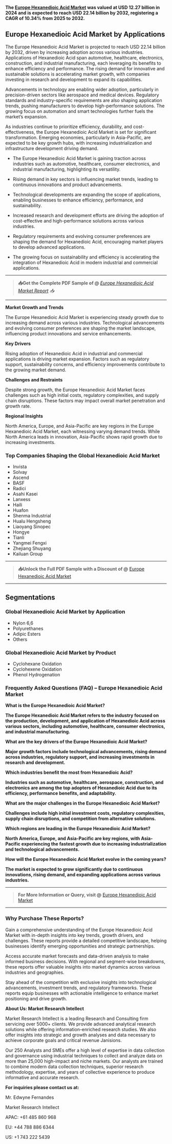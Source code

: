 <p><strong>The <a href="https://www.marketresearchintellect.com/download-sample/?rid=416113&amp;utm_source=Pulse-April-Europe&amp;utm_medium=852">Europe Hexanedioic Acid Market</a> was valued at USD 12.27 billion in 2024 and is expected to reach USD 22.14 billion by 2032, registering a CAGR of 10.34% from 2025 to 2032.</strong></p><h2>Europe Hexanedioic Acid Market by Applications&nbsp;</h2><p><p>The Europe Hexanedioic Acid Market is projected to reach USD 22.14 billion by 2032, driven by increasing adoption across various industries. Applications of Hexanedioic Acid span automotive, healthcare, electronics, construction, and industrial manufacturing, each leveraging its benefits to enhance efficiency and performance. The rising demand for innovative and sustainable solutions is accelerating market growth, with companies investing in research and development to expand its capabilities.</p><p>Advancements in technology are enabling wider adoption, particularly in precision-driven sectors like aerospace and medical devices. Regulatory standards and industry-specific requirements are also shaping application trends, pushing manufacturers to develop high-performance solutions. The growing focus on automation and smart technologies further fuels the market&rsquo;s expansion.</p><p>As industries continue to prioritize efficiency, durability, and cost-effectiveness, the Europe Hexanedioic Acid Market is set for significant transformation. Emerging economies, particularly in Asia-Pacific, are expected to be key growth hubs, with increasing industrialization and infrastructure development driving demand.</p></p><ul><li><p>The Europe Hexanedioic Acid Market is gaining traction across industries such as automotive, healthcare, consumer electronics, and industrial manufacturing, highlighting its versatility.</p></li><li><p>Rising demand in key sectors is influencing market trends, leading to continuous innovations and product advancements.</p></li><li><p>Technological developments are expanding the scope of applications, enabling businesses to enhance efficiency, performance, and sustainability.</p></li><li><p>Increased research and development efforts are driving the adoption of cost-effective and high-performance solutions across various industries.</p></li><li><p>Regulatory requirements and evolving consumer preferences are shaping the demand for Hexanedioic Acid, encouraging market players to develop advanced applications.</p></li><li><p>The growing focus on sustainability and efficiency is accelerating the integration of Hexanedioic Acid in modern industrial and commercial applications.</p></li></ul><hr /><blockquote><p><strong><span class="font-[700]">📥Get the Complete PDF Sample of @ </span></strong><em><span class="font-[700]"><a href="https://www.marketresearchintellect.com/download-sample/?rid=416113&amp;utm_source=Pulse-April-Europe&amp;utm_medium=852" target="_blank" data-tracking-control-name="article-ssr-frontend-pulse_little-text-block" data-tracking-will-navigate="" data-test-link="">Europe Hexanedioic Acid Market Report</a>&nbsp;📥</span></em></p></blockquote><hr /><p class="" data-start="77" data-end="360"><strong data-start="77" data-end="105">Market Growth and Trends</strong></p><p class="" data-start="77" data-end="360">The Europe Hexanedioic Acid Market is experiencing steady growth due to increasing demand across various industries. Technological advancements and evolving consumer preferences are shaping the market landscape, influencing product innovations and service enhancements.</p><p class="" data-start="362" data-end="606"><strong data-start="362" data-end="377">Key Drivers</strong></p><p class="" data-start="362" data-end="606">Rising adoption of Hexanedioic Acid in industrial and commercial applications is driving market expansion. Factors such as regulatory support, sustainability concerns, and efficiency improvements contribute to the growing market demand.</p><p class="" data-start="608" data-end="849"><strong data-start="608" data-end="637">Challenges and Restraints</strong></p><p class="" data-start="608" data-end="849">Despite strong growth, the Europe Hexanedioic Acid Market faces challenges such as high initial costs, regulatory complexities, and supply chain disruptions. These factors may impact overall market penetration and growth rate.</p><p class="" data-start="851" data-end="1095"><strong data-start="851" data-end="872">Regional Insights</strong></p><p class="" data-start="851" data-end="1095">North America, Europe, and Asia-Pacific are key regions in the Europe Hexanedioic Acid Market, each witnessing varying demand trends. While North America leads in innovation, Asia-Pacific shows rapid growth due to increasing investments.</p><p><h3>Top Companies Shaping the Global Hexanedioic Acid Market </h3><ul><li>Invista</li><li>Solvay</li><li>Ascend</li><li>BASF</li><li>Radici</li><li>Asahi Kasei</li><li>Lanxess</li><li>Haili</li><li>Huafon</li><li>Shenma Industrial</li><li>Hualu Hengsheng</li><li>Liaoyang Sinopec</li><li>Hongye</li><li>Tianli</li><li>Yangmei Fengxi</li><li>Zhejiang Shuyang</li><li>Kailuan Group</li></ul></p><hr /><blockquote><p><strong>📥Unlock the Full PDF Sample with a Discount of @</strong> <a href="https://www.marketresearchintellect.com/ask-for-discount/?rid=416113&amp;utm_source=Pulse-April-Europe&amp;utm_medium=852">Europe Hexanedioic Acid Market</a></p></blockquote><hr /><p><h2>Segmentations</h2><h3>Global Hexanedioic Acid Market by Application</h3><ul><li>Nylon 6,6</li><li>Polyurethanes</li><li>Adipic Esters</li><li>Others</li></ul><h3>Global Hexanedioic Acid Market by Product</h3><ul><li>Cyclohexane Oxidation</li><li>Cyclohexene Oxidation</li><li>Phenol Hydrogenation</li></ul></p><h3><strong>Frequently Asked Questions (FAQ) &ndash; Europe Hexanedioic Acid Market</strong></h3><p><strong>What is the Europe Hexanedioic Acid Market?</strong></p><p><strong>The Europe Hexanedioic Acid Market refers to the industry focused on the production, development, and application of Hexanedioic Acid across various sectors, including automotive, healthcare, consumer electronics, and industrial manufacturing.</strong></p><p><strong>What are the key drivers of the Europe Hexanedioic Acid Market?</strong></p><p><strong>Major growth factors include technological advancements, rising demand across industries, regulatory support, and increasing investments in research and development.</strong></p><p><strong>Which industries benefit the most from Hexanedioic Acid?</strong></p><p><strong>Industries such as automotive, healthcare, aerospace, construction, and electronics are among the top adopters of Hexanedioic Acid due to its efficiency, performance benefits, and adaptability.</strong></p><p><strong>What are the major challenges in the Europe Hexanedioic Acid Market?</strong></p><p><strong>Challenges include high initial investment costs, regulatory complexities, supply chain disruptions, and competition from alternative solutions.</strong></p><p><strong>Which regions are leading in the Europe Hexanedioic Acid Market?</strong></p><p><strong>North America, Europe, and Asia-Pacific are key regions, with Asia-Pacific experiencing the fastest growth due to increasing industrialization and technological advancements.</strong></p><p><strong>How will the Europe Hexanedioic Acid Market evolve in the coming years?</strong></p><p><strong>The market is expected to grow significantly due to continuous innovations, rising demand, and expanding applications across various industries.</strong></p><hr /><blockquote><p><span class="font-[700]"><strong>For More Information or Query, visit&nbsp;@</strong>&nbsp;</span><span class="font-[700]"><a href="https://www.marketresearchintellect.com/product/global-hexanedioic-acid-market-size-and-forecast/?utm_source=Linkedin&utm_medium=852" target="_blank" data-tracking-control-name="article-ssr-frontend-pulse_little-text-block" data-tracking-will-navigate="" data-test-link="">Europe Hexanedioic Acid Market</a></span></p></blockquote><hr /><h3><strong data-start="0" data-end="31">Why Purchase These Reports?</strong></h3><p class="" data-start="35" data-end="297">Gain a comprehensive understanding of the Europe Hexanedioic Acid Market with in-depth insights into key trends, growth drivers, and challenges. These reports provide a detailed competitive landscape, helping businesses identify emerging opportunities and strategic partnerships.</p><p class="" data-start="299" data-end="540">Access accurate market forecasts and data-driven analysis to make informed business decisions. With regional and segment-wise breakdowns, these reports offer valuable insights into market dynamics across various industries and geographies.</p><p class="" data-start="542" data-end="784">Stay ahead of the competition with exclusive insights into technological advancements, investment trends, and regulatory frameworks. These reports equip businesses with actionable intelligence to enhance market positioning and drive growth.</p><p><strong><span class="font-[700]">About Us: Market Research Intellect</span></strong></p><p><span class="">Market Research Intellect is a leading Research and Consulting firm servicing over 5000+ clients. We provide advanced analytical research solutions while offering information-enriched research studies.&nbsp;</span>We also offer insights into strategic and growth analyses and data necessary to achieve corporate goals and critical revenue Janisions.</p><p><span class="">Our 250 Analysts and SMEs offer a high level of expertise in data collection and governance using industrial techniques to collect and analyze data on more than 25,000 high-impact and niche markets. Our analysts are trained to combine modern data collection techniques, superior research methodology, expertise, and years of collective experience to produce informative and accurate research.</span></p><p><strong>For inquiries please contact us at:</strong></p><p>Mr. Edwyne Fernandes</p><p>Market Research Intellect</p><p>APAC: +61 485 860 968</p><p>EU: +44 788 886 6344</p><p>US: +1 743 222 5439</p>